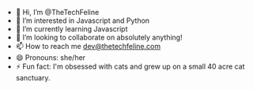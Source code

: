- 👋 Hi, I’m @TheTechFeline
- 👀 I’m interested in Javascript and Python
- 🌱 I’m currently learning Javascript
- 💞️ I’m looking to collaborate on absolutely anything!  
- 📫 How to reach me dev@thetechfeline.com
- 😄 Pronouns: she/her
- ⚡ Fun fact: I'm obsessed with cats and grew up on a small 40 acre cat sanctuary.

<!---
TheTechFeline/TheTechFeline is a ✨ special ✨ repository because its `README.md` (this file) appears on your GitHub profile.
You can click the Preview link to take a look at your changes.
--->
